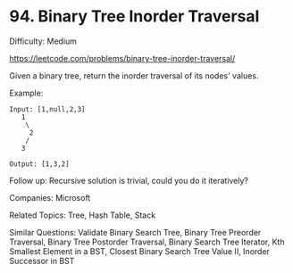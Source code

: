# 94. Binary Tree Inorder Traversal

Difficulty: Medium

https://leetcode.com/problems/binary-tree-inorder-traversal/

Given a binary tree, return the inorder traversal of its nodes' values.

Example:
```
Input: [1,null,2,3]
   1
    \
     2
    /
   3

Output: [1,3,2]
```
Follow up: Recursive solution is trivial, could you do it iteratively?

Companies: Microsoft

Related Topics: Tree, Hash Table, Stack

Similar Questions: Validate Binary Search Tree, Binary Tree Preorder Traversal, Binary Tree Postorder Traversal,
Binary Search Tree Iterator, Kth Smallest Element in a BST, Closest Binary Search Tree Value II, Inorder Successor in BST
